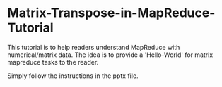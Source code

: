 # Matrix-Transpose-in-MapReduce-Tutorial

This tutorial is to help readers understand MapReduce with numerical/matrix data. 
The idea is to provide a 'Hello-World' for matrix mapreduce tasks to the reader.

Simply follow the instructions in the pptx file.
